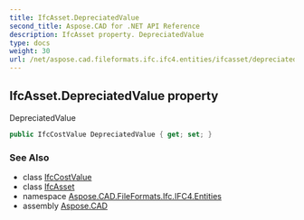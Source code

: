 ```yaml
---
title: IfcAsset.DepreciatedValue
second_title: Aspose.CAD for .NET API Reference
description: IfcAsset property. DepreciatedValue
type: docs
weight: 30
url: /net/aspose.cad.fileformats.ifc.ifc4.entities/ifcasset/depreciatedvalue/
---
```

## IfcAsset.DepreciatedValue property

DepreciatedValue

```csharp
public IfcCostValue DepreciatedValue { get; set; }
```

### See Also

* class [IfcCostValue](../../ifccostvalue/)
* class [IfcAsset](../)
* namespace [Aspose.CAD.FileFormats.Ifc.IFC4.Entities](../../ifcasset/)
* assembly [Aspose.CAD](../../../)


